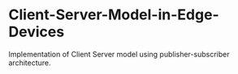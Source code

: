 # Client-Server-Model-in-Edge-Devices
Implementation of Client Server model using publisher-subscriber architecture.
